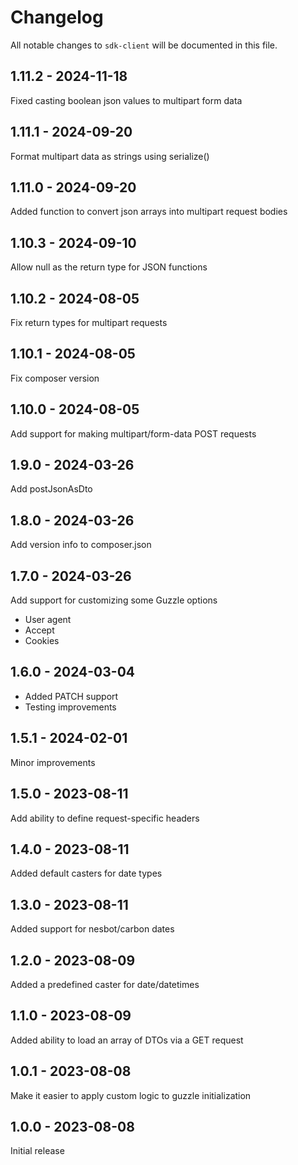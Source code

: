# Changelog

All notable changes to `sdk-client` will be documented in this file.

## 1.11.2 - 2024-11-18

Fixed casting boolean json values to multipart form data

## 1.11.1 - 2024-09-20

Format multipart data as strings using serialize()

## 1.11.0 - 2024-09-20

Added function to convert json arrays into multipart request bodies

## 1.10.3 - 2024-09-10

Allow null as the return type for JSON functions

## 1.10.2 - 2024-08-05

Fix return types for multipart requests

## 1.10.1 - 2024-08-05

Fix composer version

## 1.10.0 - 2024-08-05

Add support for making multipart/form-data POST requests

## 1.9.0 - 2024-03-26

Add postJsonAsDto

## 1.8.0 - 2024-03-26

Add version info to composer.json

## 1.7.0 - 2024-03-26

Add support for customizing some Guzzle options

- User agent
- Accept
- Cookies

## 1.6.0 - 2024-03-04

- Added PATCH support
- Testing improvements

## 1.5.1 - 2024-02-01

Minor improvements

## 1.5.0 - 2023-08-11

Add ability to define request-specific headers

## 1.4.0 - 2023-08-11

Added default casters for date types

## 1.3.0 - 2023-08-11

Added support for nesbot/carbon dates

## 1.2.0 - 2023-08-09

Added a predefined caster for date/datetimes

## 1.1.0 - 2023-08-09

Added ability to load an array of DTOs via a GET request

## 1.0.1 - 2023-08-08

Make it easier to apply custom logic to guzzle initialization

## 1.0.0 - 2023-08-08

Initial release
